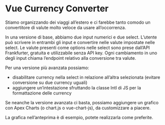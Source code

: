 # Vue Currency Converter

Stiamo organizzando dei viaggi all’estero e ci farebbe tanto comodo un convertitore di valute molto veloce da usare all’occorrenza.

In una versione di base, abbiamo due input numerici e due select. L’utente può scrivere in entrambi gli input e convertire nelle valute impostate nelle select.
Le valute presenti come options nelle select sono prese dall’API Frankfurter, gratuita e utilizzabile senza API key. Ogni cambiamento in uno degli input chiama l’endpoint relativo alla conversione tra valute.

Per una versione più avanzata possiamo:

- disabilitare currency nella select in relazione all’altra selezionata (evitare conversione su due currency uguali)
- aggiungere un’intestazione sfruttando la classe Intl di JS per la formattazione delle currency

Se neanche la versione avanzata ci basta, possiamo aggiungere un grafico con Apex Charts (o chart.js o vue-chart-js), da customizzare a piacere.

La grafica nell’anteprima è di esempio, potete realizzarla come preferite.